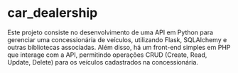 # car_dealership
Este projeto consiste no desenvolvimento de uma API em Python para gerenciar uma concessionária de veículos, utilizando Flask, SQLAlchemy e outras bibliotecas associadas. Além disso, há um front-end simples em PHP que interage com a API, permitindo operações CRUD (Create, Read, Update, Delete) para os veículos cadastrados na concessionária.
